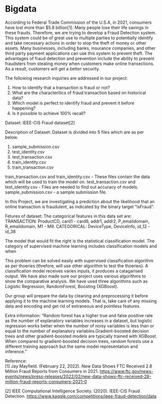 # Bigdata

According to Federal Trade Commission of the U.S.A, in 2021, consumers have lost more than $5.8 billion[1]. Many people lose their life savings in these frauds. Therefore, we are trying to develop a Fraud Detection system. This system could be of great use to multiple parties to potentially identify and take necessary actions in order to stop the theft of money or other assets. Many businesses, including banks, insurance companies, and other third party payment applications can use this system to prevent theft. The advantages of fraud detection and prevention include the ability to prevent fraudsters from stealing money when customers make online transections. As a result, customers will get a better security.

The following research inquiries are addressed in our project:
1. How to identify that a transaction is fraud or not?
2. What are the characteritics of fraud transaction based on historical data?
3. Which model is perfect to identify fraud and prevent it before happening?
4. Is it possible to achieve 100% recall?

Dataset: IEEE-CIS Fraud dataset[2]

Description of Dataset:
Dataset is divided into 5 files which are as per below.
1. sample_submission.csv
2. test_identity.csv
3. test_transaction.csv
4. train_identity.csv
5. train_transaction.csv

train_transaction.csv and train_identity.csv - These files contain the data which will be used to train the model on.
test_transaction.csv and test_identity.csv - Files are needed to find out accuracy of models.
sample_submission.csv - a sample submission file.

In this Project, we are investigating a prediction about the likelihood that an online transaction is fraudulent, as indicated by the binary target “isFraud”. 

Fetures of dataset:
The categorical features in this data set are:
TRANSACTION: ProductCD, card1 - card6, addr1, addr2, P_emaildomain, R_emaildomain, M1 - M9.
CATEGORICAL: DeviceType, DeviceInfo, id_12 - id_38

The model that would fit the right is the statistical classification model. The category of supervised machine learning includes classification models and when 

This problem can be solved easily with supervised classification algorithm as per thoeries (threfore, will use other algorithm to test the thoeries). A classification model receives varies inputs, it produces a catagarised output. We have also made sure our project uses various algorithms to show the comparative analysis. We have used three algorithms such as Logistic Regression, RandomForest, Boosting (XGBoost).

Our group will prepare the data by cleaning and preprocessing it before applying it to the machine learning models. That is, take care of any missing data and encoding and get rid of extraneous and pointless features.

Extra information:
“Random forest has a higher true and false positive rate as the number of explanatory variables increases in a dataset, but logistic regression works better when the number of noisy variables is less than or equal to the number of explanatory variables.Gradient-boosted decision trees and other gradient-boosted models are typically trained with XGBoost. When compared to gradient-boosted decision trees, random forests use a different training approach but the same model representation and inference.”

Reference:  
[1] Jay Mayfield. (February 22, 2022). New Data Shows FTC Received 2.8 Million Fraud Reports from Consumers in 2021. https://www.ftc.gov/news-events/news/press-releases/2022/02/new-data-shows-ftc-received-28-million-fraud-reports-consumers-2021-0

[2] IEEE Computational Intelligence Society. (2020). IEEE-CIS Fraud Detection. https://www.kaggle.com/competitions/ieee-fraud-detection/data
